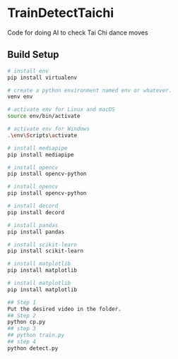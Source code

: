 # TrainDetectTaichi
Code for doing AI to check Tai Chi dance moves
## Build Setup
``` bash
# install env
pip install virtualenv
```
``` bash
# create a python environment named env or whatever.
venv env
```
``` bash
# activate env for Linux and macOS
source env/bin/activate 
```
``` bash
# activate env for Windows
.\env\Scripts\activate
```
``` bash
# install mediapipe
pip install mediapipe
```
``` bash
# install opencv
pip install opencv-python
```
``` bash
# install opencv
pip install opencv-python
```
``` bash
# install decord
pip install decord
```
``` bash
# install pandas
pip install pandas
```
``` bash
# install scikit-learn
pip install scikit-learn
```
``` bash
# install matplotlib
pip install matplotlib
```
``` bash
# install matplotlib
pip install matplotlib
```
``` bash
## Step 1
Put the desired video in the folder.
## Step 2
python cp.py
## step 3 
## python train.py
## step 4
python detect.py
```
